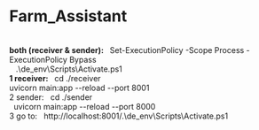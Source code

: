# Farm_Assistant
<br>
<b>both (receiver & sender): </b>  &nbsp; Set-ExecutionPolicy -Scope Process -ExecutionPolicy Bypass <br>
	&nbsp;&nbsp;	.\de_env\Scripts\Activate.ps1 <br>
<b> 1 receiver: </b> &nbsp;	cd ./receiver <br>
		uvicorn main:app --reload --port 8001 <br>
2 sender: &nbsp;	cd ./sender <br>
	&nbsp;	uvicorn main:app --reload --port 8000 <br>
3 go to: &nbsp;	http://localhost:8001/.\de_env\Scripts\Activate.ps1
